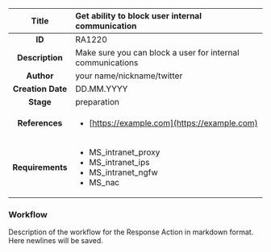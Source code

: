 | Title                       |  Get ability to block user internal communication         |
|:---------------------------:|:--------------------|
| **ID**                      | RA1220            |
| **Description**             | Make sure you can block a user for internal communications   |
| **Author**                  | your name/nickname/twitter        |
| **Creation Date**           | DD.MM.YYYY |
| **Stage**                   | preparation         |
| **References** |<ul><li>[https://example.com](https://example.com)</li></ul>|
| **Requirements** |<ul><li>MS_intranet_proxy</li><li>MS_intranet_ips</li><li>MS_intranet_ngfw</li><li>MS_nac</li></ul>|

### Workflow

Description of the workflow for the Response Action in markdown format.  
Here newlines will be saved.  
